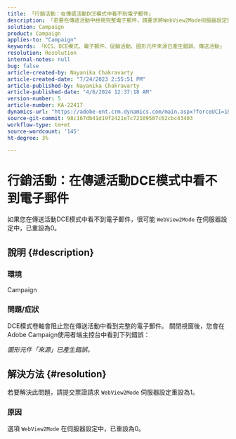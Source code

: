 ```yaml
---
title: 「行銷活動：在傳遞活動DCE模式中看不到電子郵件」
description: 「若要在傳遞活動中檢視完整電子郵件，請要求將WebView2Mode伺服器設定重設為1。」
solution: Campaign
product: Campaign
applies-to: "Campaign"
keywords: 「KCS、DCE模式、電子郵件、促銷活動、圖形元件來源已產生錯誤、傳送活動」
resolution: Resolution
internal-notes: null
bug: false
article-created-by: Nayanika Chakravarty
article-created-date: "7/24/2023 2:55:51 PM"
article-published-by: Nayanika Chakravarty
article-published-date: "4/6/2024 12:37:18 AM"
version-number: 5
article-number: KA-22417
dynamics-url: "https://adobe-ent.crm.dynamics.com/main.aspx?forceUCI=1&pagetype=entityrecord&etn=knowledgearticle&id=156f902c-322a-ee11-bdf4-6045bd0065f9"
source-git-commit: 98c167db41d19f2421e7c72109507c62cbc43403
workflow-type: tm+mt
source-wordcount: '145'
ht-degree: 3%

---
```


# 行銷活動：在傳遞活動DCE模式中看不到電子郵件


如果您在傳送活動DCE模式中看不到電子郵件，很可能 `WebView2Mode` 在伺服器設定中，已重設為0。

## 說明 {#description}


### 環境

Campaign

### 問題/症狀

DCE模式卷軸會阻止您在傳送活動中看到完整的電子郵件。 關閉視窗後，您會在Adobe Campaign使用者端主控台中看到下列錯誤：

*圖形元件「來源」已產生錯誤。*


## 解決方法 {#resolution}


若要解決此問題，請提交票證請求 `WebView2Mode` 伺服器設定重設為1。

### 原因

選項 `WebView2Mode` 在伺服器設定中，已重設為0。
